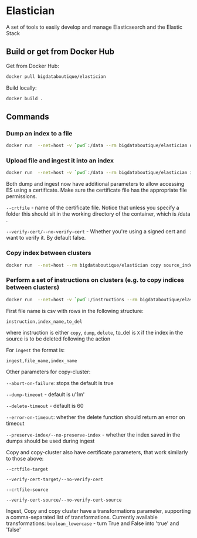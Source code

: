 # Elastician

A set of tools to easily develop and manage Elasticsearch and the Elastic Stack

## Build or get from Docker Hub

Get from Docker Hub:

```bash
docker pull bigdataboutique/elastician
```

Build locally:

```bash
docker build .
```

## Commands

### Dump an index to a file

```bash
docker run  --net=host -v `pwd`:/data --rm bigdataboutique/elastician dump myindex --hosts http://10.63.246.27:9200
```

### Upload file and ingest it into an index

```bash
docker run  --net=host -v `pwd`:/data --rm bigdataboutique/elastician ingest myindex_dump.jsonl.gz myindex --hosts http://10.63.246.27:9200
```

Both dump and ingest now have additional parameters to allow accessing ES using a certificate.
Make sure the certificate file has the appropriate file permissions.

`--crtfile` - name of the certificate file. Notice that unless you specify a folder this should sit in the working directory of the container, which is /data .

`--verify-cert/--no-verify-cert` - Whether you're using a signed cert and want to verify it. By default false. 


### Copy index between clusters

```bash
docker run  --net=host --rm bigdataboutique/elastician copy source_index_name --target http://target-cluster:9200 --source http://10.63.246.27:9200
```
### Perform a set of instructions on clusters (e.g. to copy indices between clusters)
```bash
docker run  --net=host -v `pwd`:/instructions --rm bigdataboutique/elastician copy-cluster /instructions/source.csv /instructions/target.csv  --target http://target-cluster:9200 --source http://10.63.246.27:9200
```
First file name is csv with rows in the following structure:
```
instruction,index_name,to_del
```
where instruction is either `copy`, `dump`, `delete`, to_del is `X` if the index in the source is to be deleted following the action

For `ingest` the format is:
```
ingest,file_name,index_name
```
Other parameters for copy-cluster:

`--abort-on-failure`: stops the default is true

`--dump-timeout` - default is u'1m'

`--delete-timeout` - default is 60

`--error-on-timeout`: whether the delete function should return an error on timeout

`--preserve-index/--no-preserve-index` - whether the index saved in the dumps should be used during ingest

Copy and copy-cluster also have certificate parameters, that work similarly to those above:

`--crtfile-target`

`--verify-cert-target/--no-verify-cert`

`--crtfile-source`

`--verify-cert-source/--no-verify-cert-source`

Ingest, Copy and copy cluster have a transformations parameter, supporting a comma-separated list
of transformations. Currently available transformations:
`boolean_lowercase` - turn True and False into 'true' and 'false'
